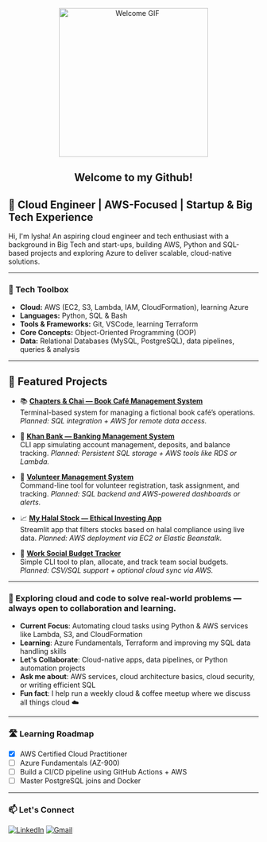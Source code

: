 <p align="center">
  <img 
    src="https://media2.giphy.com/media/v1.Y2lkPTc5MGI3NjExZnl5ZGlidnUzcGs4bmd3NjY4bHZubWNuamR6eDBpbHhqNXB4MWdlZCZlcD12MV9pbnRlcm5hbF9naWZfYnlfaWQmY3Q9Zw/xUPGGDNsLvqsBOhuU0/giphy.gif" 
    height="300" 
    style="width: auto;" 
    alt="Welcome GIF" />
</p>

<h2 align="center">Welcome to my Github!</h2>

## 🚀 Cloud Engineer | AWS-Focused | Startup & Big Tech Experience

Hi, I'm Iysha! An aspiring cloud engineer and tech enthusiast with a background in Big Tech and start-ups, building AWS, Python and SQL-based projects and exploring Azure to deliver scalable, cloud-native solutions.

---

### 🧰 Tech Toolbox
-  **Cloud:** AWS (EC2, S3, Lambda, IAM, CloudFormation), learning Azure  
-  **Languages:** Python, SQL & Bash 
-  **Tools & Frameworks:** Git, VSCode, learning Terraform
-  **Core Concepts:** Object-Oriented Programming (OOP)
-  **Data:** Relational Databases (MySQL, PostgreSQL), data pipelines, queries & analysis  

---
## 🌟 Featured Projects

- 📚 **[Chapters & Chai — Book Café Management System](https://github.com/iysha354/Python/tree/main/Book%20Cafe%20Project)**  
  Terminal-based system for managing a fictional book café’s operations. _Planned: SQL integration + AWS for remote data access._

- 🏦 **[Khan Bank — Banking Management System](https://github.com/iysha354/Python/tree/main/Banking%20Management%20System%20CLI)**  
  CLI app simulating account management, deposits, and balance tracking. _Planned: Persistent SQL storage + AWS tools like RDS or Lambda._

- 🙌 **[Volunteer Management System](https://github.com/iysha354/Python/tree/main/Volunteer%20Management%20System)**  
  Command-line tool for volunteer registration, task assignment, and tracking. _Planned: SQL backend and AWS-powered dashboards or alerts._

- 📈 **[My Halal Stock — Ethical Investing App](https://github.com/iysha354/Python/tree/main/Halal%20Stock%20App%20Project)**  
  Streamlit app that filters stocks based on halal compliance using live data. _Planned: AWS deployment via EC2 or Elastic Beanstalk._

- 💼 **[Work Social Budget Tracker](https://github.com/iysha354/Python/tree/main/Work%20Social%20Budget%20Tracker)**  
  Simple CLI tool to plan, allocate, and track team social budgets.  _Planned: CSV/SQL support + optional cloud sync via AWS._

---
### 📌 Exploring cloud and code to solve real-world problems — always open to collaboration and learning.

-  **Current Focus**: Automating cloud tasks using Python & AWS services like Lambda, S3, and CloudFormation
-  **Learning**: Azure Fundamentals, Terraform and improving my SQL data handling skills  
-  **Let's Collaborate**: Cloud-native apps, data pipelines, or Python automation projects  
-  **Ask me about**: AWS services, cloud architecture basics, cloud security, or writing efficient SQL  
-  **Fun fact**: I help run a weekly cloud & coffee meetup where we discuss all things cloud ☁️  

---

### 🛣️ Learning Roadmap
- [x] AWS Certified Cloud Practitioner
- [ ] Azure Fundamentals (AZ-900)
- [ ] Build a CI/CD pipeline using GitHub Actions + AWS
- [ ] Master PostgreSQL joins and Docker

---
### 📫 **Let's Connect**

[![LinkedIn](https://img.shields.io/badge/LinkedIn-0077B5?logo=linkedin&logoColor=white&style=for-the-badge)](https://www.linkedin.com/in/iyshakhan/)
[![Gmail](https://img.shields.io/badge/Gmail-D44638?logo=gmail&logoColor=white&style=for-the-badge)](mailto:iyshakhan75@gmail.com)


